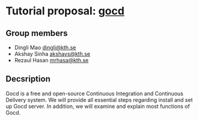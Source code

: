 # Tutorial proposal: [gocd](https://www.gocd.org/pipelines-as-code.html)
##  Group members

 - Dingli Mao dingli@kth.se
 - Akshay Sinha akshays@kth.se
 - Rezaul Hasan mrhasa@kth.se
## Decsription
Gocd is a free and open-source Continuous Integration and Continuous Delivery system. We will provide all essential steps regarding install and set up Gocd server. In addition, we will examine and explain most functions of Gocd.

